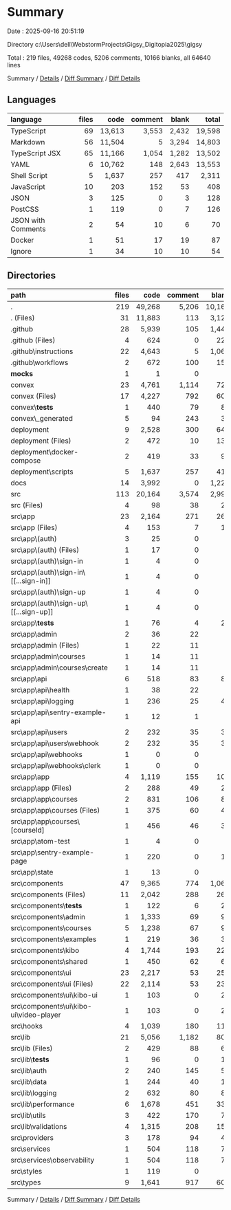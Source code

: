 # Summary

Date : 2025-09-16 20:51:19

Directory c:\\Users\\dell\\WebstormProjects\\Gigsy_Digitopia2025\\gigsy

Total : 219 files,  49268 codes, 5206 comments, 10166 blanks, all 64640 lines

Summary / [Details](details.md) / [Diff Summary](diff.md) / [Diff Details](diff-details.md)

## Languages
| language | files | code | comment | blank | total |
| :--- | ---: | ---: | ---: | ---: | ---: |
| TypeScript | 69 | 13,613 | 3,553 | 2,432 | 19,598 |
| Markdown | 56 | 11,504 | 5 | 3,294 | 14,803 |
| TypeScript JSX | 65 | 11,166 | 1,054 | 1,282 | 13,502 |
| YAML | 6 | 10,762 | 148 | 2,643 | 13,553 |
| Shell Script | 5 | 1,637 | 257 | 417 | 2,311 |
| JavaScript | 10 | 203 | 152 | 53 | 408 |
| JSON | 3 | 125 | 0 | 3 | 128 |
| PostCSS | 1 | 119 | 0 | 7 | 126 |
| JSON with Comments | 2 | 54 | 10 | 6 | 70 |
| Docker | 1 | 51 | 17 | 19 | 87 |
| Ignore | 1 | 34 | 10 | 10 | 54 |

## Directories
| path | files | code | comment | blank | total |
| :--- | ---: | ---: | ---: | ---: | ---: |
| . | 219 | 49,268 | 5,206 | 10,166 | 64,640 |
| . (Files) | 31 | 11,883 | 113 | 3,124 | 15,120 |
| .github | 28 | 5,939 | 105 | 1,443 | 7,487 |
| .github (Files) | 4 | 624 | 0 | 228 | 852 |
| .github\\instructions | 22 | 4,643 | 5 | 1,064 | 5,712 |
| .github\\workflows | 2 | 672 | 100 | 151 | 923 |
| __mocks__ | 1 | 1 | 0 | 1 | 2 |
| convex | 23 | 4,761 | 1,114 | 727 | 6,602 |
| convex (Files) | 17 | 4,227 | 792 | 607 | 5,626 |
| convex\\__tests__ | 1 | 440 | 79 | 85 | 604 |
| convex\\_generated | 5 | 94 | 243 | 35 | 372 |
| deployment | 9 | 2,528 | 300 | 647 | 3,475 |
| deployment (Files) | 2 | 472 | 10 | 131 | 613 |
| deployment\\docker-compose | 2 | 419 | 33 | 99 | 551 |
| deployment\\scripts | 5 | 1,637 | 257 | 417 | 2,311 |
| docs | 14 | 3,992 | 0 | 1,228 | 5,220 |
| src | 113 | 20,164 | 3,574 | 2,996 | 26,734 |
| src (Files) | 4 | 98 | 38 | 21 | 157 |
| src\\app | 23 | 2,164 | 271 | 260 | 2,695 |
| src\\app (Files) | 4 | 153 | 7 | 18 | 178 |
| src\\app\\(auth) | 3 | 25 | 0 | 7 | 32 |
| src\\app\\(auth) (Files) | 1 | 17 | 0 | 3 | 20 |
| src\\app\\(auth)\\sign-in | 1 | 4 | 0 | 2 | 6 |
| src\\app\\(auth)\\sign-in\\[[...sign-in]] | 1 | 4 | 0 | 2 | 6 |
| src\\app\\(auth)\\sign-up | 1 | 4 | 0 | 2 | 6 |
| src\\app\\(auth)\\sign-up\\[[...sign-up]] | 1 | 4 | 0 | 2 | 6 |
| src\\app\\__tests__ | 1 | 76 | 4 | 22 | 102 |
| src\\app\\admin | 2 | 36 | 22 | 8 | 66 |
| src\\app\\admin (Files) | 1 | 22 | 11 | 4 | 37 |
| src\\app\\admin\\courses | 1 | 14 | 11 | 4 | 29 |
| src\\app\\admin\\courses\\create | 1 | 14 | 11 | 4 | 29 |
| src\\app\\api | 6 | 518 | 83 | 81 | 682 |
| src\\app\\api\\health | 1 | 38 | 22 | 5 | 65 |
| src\\app\\api\\logging | 1 | 236 | 25 | 42 | 303 |
| src\\app\\api\\sentry-example-api | 1 | 12 | 1 | 1 | 14 |
| src\\app\\api\\users | 2 | 232 | 35 | 32 | 299 |
| src\\app\\api\\users\\webhook | 2 | 232 | 35 | 32 | 299 |
| src\\app\\api\\webhooks | 1 | 0 | 0 | 1 | 1 |
| src\\app\\api\\webhooks\\clerk | 1 | 0 | 0 | 1 | 1 |
| src\\app\\app | 4 | 1,119 | 155 | 108 | 1,382 |
| src\\app\\app (Files) | 2 | 288 | 49 | 28 | 365 |
| src\\app\\app\\courses | 2 | 831 | 106 | 80 | 1,017 |
| src\\app\\app\\courses (Files) | 1 | 375 | 60 | 41 | 476 |
| src\\app\\app\\courses\\[courseId] | 1 | 456 | 46 | 39 | 541 |
| src\\app\\atom-test | 1 | 4 | 0 | 2 | 6 |
| src\\app\\sentry-example-page | 1 | 220 | 0 | 12 | 232 |
| src\\app\\state | 1 | 13 | 0 | 2 | 15 |
| src\\components | 47 | 9,365 | 774 | 1,063 | 11,202 |
| src\\components (Files) | 11 | 2,042 | 288 | 265 | 2,595 |
| src\\components\\__tests__ | 1 | 122 | 6 | 27 | 155 |
| src\\components\\admin | 1 | 1,333 | 69 | 96 | 1,498 |
| src\\components\\courses | 5 | 1,238 | 67 | 99 | 1,404 |
| src\\components\\examples | 1 | 219 | 36 | 34 | 289 |
| src\\components\\kibo | 4 | 1,744 | 193 | 224 | 2,161 |
| src\\components\\shared | 1 | 450 | 62 | 63 | 575 |
| src\\components\\ui | 23 | 2,217 | 53 | 255 | 2,525 |
| src\\components\\ui (Files) | 22 | 2,114 | 53 | 232 | 2,399 |
| src\\components\\ui\\kibo-ui | 1 | 103 | 0 | 23 | 126 |
| src\\components\\ui\\kibo-ui\\video-player | 1 | 103 | 0 | 23 | 126 |
| src\\hooks | 4 | 1,039 | 180 | 114 | 1,333 |
| src\\lib | 21 | 5,056 | 1,182 | 801 | 7,039 |
| src\\lib (Files) | 2 | 429 | 88 | 68 | 585 |
| src\\lib\\__tests__ | 1 | 96 | 0 | 19 | 115 |
| src\\lib\\auth | 2 | 240 | 145 | 53 | 438 |
| src\\lib\\data | 1 | 244 | 40 | 17 | 301 |
| src\\lib\\logging | 2 | 632 | 80 | 80 | 792 |
| src\\lib\\performance | 6 | 1,678 | 451 | 333 | 2,462 |
| src\\lib\\utils | 3 | 422 | 170 | 76 | 668 |
| src\\lib\\validations | 4 | 1,315 | 208 | 155 | 1,678 |
| src\\providers | 3 | 178 | 94 | 44 | 316 |
| src\\services | 1 | 504 | 118 | 78 | 700 |
| src\\services\\observability | 1 | 504 | 118 | 78 | 700 |
| src\\styles | 1 | 119 | 0 | 7 | 126 |
| src\\types | 9 | 1,641 | 917 | 608 | 3,166 |

Summary / [Details](details.md) / [Diff Summary](diff.md) / [Diff Details](diff-details.md)